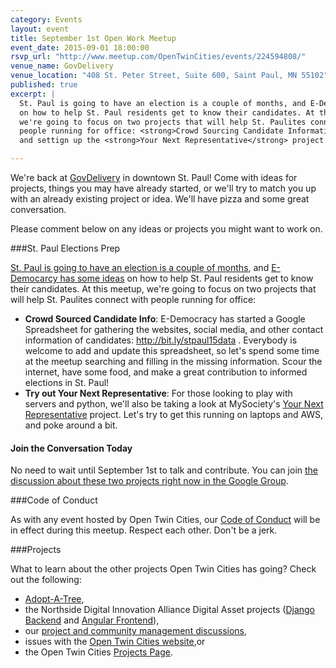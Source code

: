 ```yaml
---
category: Events
layout: event
title: September 1st Open Work Meetup
event_date: 2015-09-01 18:00:00
rsvp_url: "http://www.meetup.com/OpenTwinCities/events/224594808/"
venue_name: GovDelivery 
venue_location: "408 St. Peter Street, Suite 600, Saint Paul, MN 55102"
published: true 
excerpt: |
  St. Paul is going to have an election is a couple of months, and E-Democarcy has some ideas
  on how to help St. Paul residents get to know their candidates. At this meetup,
  we're going to focus on two projects that will help St. Paulites connect with 
  people running for office: <strong>Crowd Sourcing Candidate Information</strong>
  and settign up the <strong>Your Next Representative</strong> project.

---
```


We're back at [GovDelivery](http://www.govdelivery.com/) in downtown St. Paul! 
Come with ideas for projects, things you may have already started, or we'll try
to match you up with an already existing project or idea. We'll have pizza and 
some great conversation.

Please comment below on any ideas or projects you might want to work on.

###St. Paul Elections Prep

[St. Paul is going to have an election is a couple of months](https://en.wikipedia.org/wiki/Saint_Paul_City_Council_election,_2015), 
and [E-Democarcy has some ideas](http://forums.e-democracy.org/groups/stpaul-issues/elections)
on how to help St. Paul residents get to know their candidates. At this meetup,
we're going to focus on two projects that will help St. Paulites connect with 
people running for office:

- **Crowd Sourced Candidate Info**: E-Democracy has started a Google 
  Spreadsheet for gathering the websites, social media, and other contact 
  information of candidates: <http://bit.ly/stpaul15data> . Everybody is 
  welcome to add and update this spreadsheet, so let's spend some time at the
  meetup searching and filling in the missing information. Scour the internet,
  have some food, and make a great contribution to informed elections in
  St. Paul!
- **Try out Your Next Representative**: For those looking to play with servers
  and python, we'll also be taking a look at MySociety's [Your Next Representative](https://github.com/mysociety/yournextrepresentative) project.
  Let's try to get this running on laptops and AWS, and poke around a bit.

#### Join the Conversation Today

No need to wait until September 1st to talk and contribute. You can join 
[the discussion about these two projects right now in the Google Group](https://groups.google.com/forum/#!topic/twin-cities-brigade/Bp0PTFzBmfA).

###Code of Conduct

As with any event hosted by Open Twin Cities, our [Code of Conduct](/about/code-of-conduct/) 
will be in effect during this meetup. Respect each other. Don't be a jerk.

###Projects

What to learn about the other projects Open Twin Cities has going? Check out 
the following:

- [Adopt-A-Tree](https://github.com/ballPointPenguin/adopt-a-tree),
- the Northside Digital Innovation Alliance Digital Asset projects 
  ([Django Backend](https://github.com/OpenTwinCities/ndia-django) and 
  [Angular Frontend](https://github.com/OpenTwinCities/ndia-angular)),
- our [project and community management discussions](http://bit.ly/manageOTC),
- issues with the [Open Twin Cities website](https://github.com/OpenTwinCities/opentwincities.github.com),or 
- the Open Twin Cities [Projects Page](/projects).
